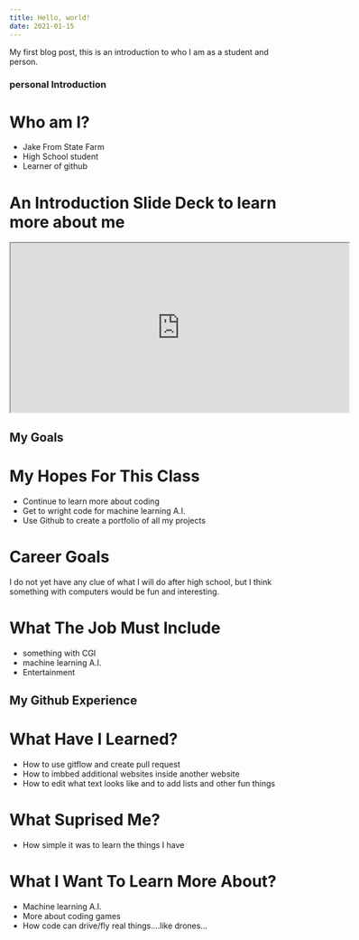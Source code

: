 ```yaml
---
title: Hello, world!
date: 2021-01-15
---
```


My first blog post, this is an introduction to who I am as a student and person.



### personal Introduction

# Who am I?

* Jake From State Farm
* High School student
* Learner of github

# An Introduction Slide Deck to learn more about me

<iframe src="https://jake063.github.io/github-slideshow/" width="600" height="300"></iframe> 

## My Goals

# My Hopes For This Class

* Continue to learn more about coding 
* Get to wright code for machine learning A.I.
* Use Github to create a portfolio of all my projects 

# Career Goals

I do not yet have any clue of what I will do after high school, but I think something with computers would be fun and interesting.

# What The Job Must Include
* something with CGI
* machine learning A.I. 
* Entertainment 

## My Github Experience

# What Have I Learned?

* How to use gitflow and create pull request
* How to imbbed additional websites inside another website
* How to edit what text looks like and to add lists and other fun things

# What Suprised Me?

* How simple it was to learn the things I have

# What I Want To Learn More About?

* Machine learning A.I.
* More about coding games 
* How code can drive/fly real things....like drones...
